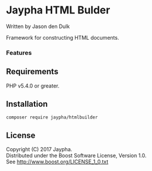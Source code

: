 # Jaypha HTML Bulder

Written by Jason den Dulk

Framework for constructing HTML documents.

### Features

## Requirements

PHP v5.4.0 or greater.

## Installation

```
composer require jaypha/htmlbuilder
```

## License

Copyright (C) 2017 Jaypha.  
Distributed under the Boost Software License, Version 1.0.  
See http://www.boost.org/LICENSE_1_0.txt

